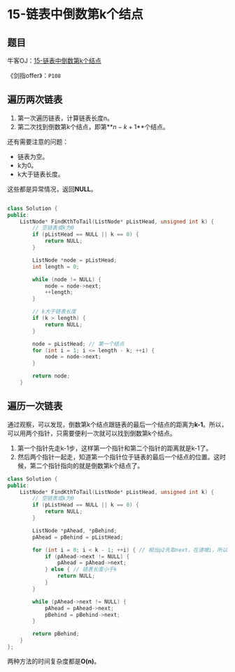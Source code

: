 # 15-链表中倒数第k个结点

## 题目

牛客OJ：[15-链表中倒数第k个结点](https://www.nowcoder.com/practice/529d3ae5a407492994ad2a246518148a?tpId=13&tqId=11167&tPage=1&rp=1&ru=%2Fta%2Fcoding-interviews&qru=%2Fta%2Fcoding-interviews%2Fquestion-ranking)

《剑指offer》：`P108`

## 遍历两次链表

1. 第一次遍历链表，计算链表长度n。
2. 第二次找到倒数第k个结点，即第**$n-k+1$**个结点。

还有需要注意的问题：

- 链表为空。
- k为0。
- k大于链表长度。

这些都是异常情况，返回**NULL**。

```c++

class Solution {
public:
    ListNode* FindKthToTail(ListNode* pListHead, unsigned int k) {
        // 空链表或k为0
        if (pListHead == NULL || k == 0) {
            return NULL;
        }

        ListNode *node = pListHead;
        int length = 0;

        while (node != NULL) {
            node = node->next;
            ++length;
        }

        // k大于链表长度
        if (k > length) {
            return NULL;
        }

        node = pListHead; // 第一个结点
        for (int i = 1; i <= length - k; ++i) {
            node = node->next;
        }

        return node;
    }
```

## 遍历一次链表

通过观察，可以发现，倒数第k个结点跟链表的最后一个结点的距离为**k-1**。所以，可以用两个指针，只需要便利一次就可以找到倒数第k个结点。

1. 第一个指针先走k-1步，这样第一个指针和第二个指针的距离就是k-1了。
2. 然后两个指针一起走，知道第一个指针位于链表的最后一个结点的位置。这时候，第二个指针指向的就是倒数第k个结点了。

```c++
class Solution {
public:
    ListNode* FindKthToTail(ListNode* pListHead, unsigned int k) {
        // 空链表或k为0
        if (pListHead == NULL || k == 0) {
            return NULL;
        }

        ListNode *pAhead, *pBehind;
        pAhead = pBehind = pListHead;

        for (int i = 0; i < k - 1; ++i) { // 相当p2先取next，在递增i，所以i不需要等于k - 1
            if (pAhead->next != NULL) { 
                pAhead = pAhead->next;
            } else { // 链表长度小于k
                return NULL;
            }
        }

        while (pAhead->next != NULL) {
            pAhead = pAhead->next;
            pBehind = pBehind->next;
        }

        return pBehind;
    }
};
```

两种方法的时间复杂度都是**O(n)**。